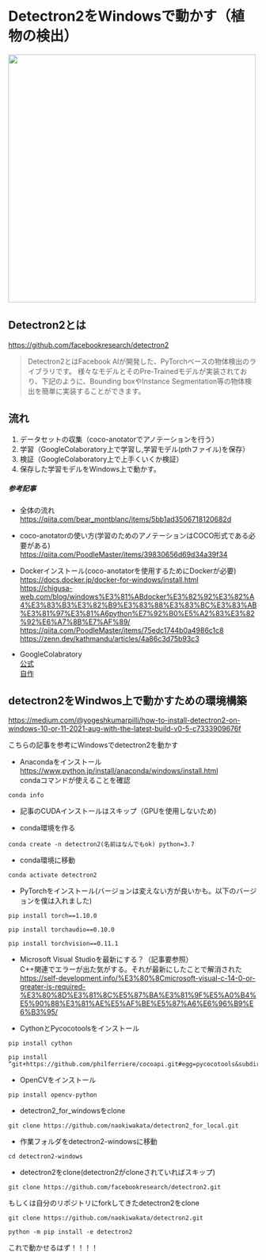 # Detectron2をWindowsで動かす（植物の検出）
<img src="https://user-images.githubusercontent.com/65523426/163788316-8fbcf0de-49df-472c-853c-faedb6d83151.png" width="500">

## Detectron2とは
https://github.com/facebookresearch/detectron2

> Detectron2とはFacebook AIが開発した、PyTorchベースの物体検出のライブラリです。 様々なモデルとそのPre-Trainedモデルが実装されており、下記のように、Bounding boxやInstance Segmentation等の物体検出を簡単に実装することができます。

## 流れ
1. データセットの収集（coco-anotatorでアノテーションを行う）
2. 学習（GoogleColaboratory上で学習し,学習モデル(pthファイル)を保存）
3. 検証（GoogleColaboratory上で上手くいくか検証）
4. 保存した学習モデルをWindows上で動かす。

##### 参考記事
- 全体の流れ  
https://qiita.com/bear_montblanc/items/5bb1ad3506718120682d

- coco-anotatorの使い方(学習のためのアノテーションはCOCO形式である必要がある)  
https://qiita.com/PoodleMaster/items/39830656d69d34a39f34

- Dockerインストール(coco-anotatorを使用するためにDockerが必要)  
https://docs.docker.jp/docker-for-windows/install.html  
https://chigusa-web.com/blog/windows%E3%81%ABdocker%E3%82%92%E3%82%A4%E3%83%B3%E3%82%B9%E3%83%88%E3%83%BC%E3%83%AB%E3%81%97%E3%81%A6python%E7%92%B0%E5%A2%83%E3%82%92%E6%A7%8B%E7%AF%89/  
https://qiita.com/PoodleMaster/items/75edc1744b0a4986c1c8  
https://zenn.dev/kathmandu/articles/4a86c3d75b93c3

- GoogleColabratory  
[公式](https://colab.research.google.com/drive/16jcaJoc6bCFAQ96jDe2HwtXj7BMD_-m5)  
[自作](https://colab.research.google.com/drive/1XLbOV9x-MQo__WdDnQLxxN0IGJqx4lsE?hl=ja#scrollTo=eeK_hvuzlPtV)

## detectron2をWindwos上で動かすための環境構築 
https://medium.com/@yogeshkumarpilli/how-to-install-detectron2-on-windows-10-or-11-2021-aug-with-the-latest-build-v0-5-c7333909676f

こちらの記事を参考にWindowsでdetectron2を動かす
- Anacondaをインストール  
https://www.python.jp/install/anaconda/windows/install.html  
condaコマンドが使えることを確認
```
conda info
```
- 記事のCUDAインストールはスキップ（GPUを使用しないため)  

- conda環境を作る
```
conda create -n detectron2(名前はなんでもok) python=3.7
```

- conda環境に移動
```
conda activate detectron2
```

- PyTorchをインストール(バージョンは変えない方が良いかも。以下のバージョンを僕は入れました)
```
pip install torch==1.10.0
```
```
pip install torchaudio==0.10.0
```
```
pip install torchvision==0.11.1
```
- Microsoft Visual Studioを最新にする？（記事要参照）  
C++関連でエラーが出た気がする。それが最新にしたことで解消された  
https://self-development.info/%E3%80%8Cmicrosoft-visual-c-14-0-or-greater-is-required-%E3%80%8D%E3%81%8C%E5%87%BA%E3%81%9F%E5%A0%B4%E5%90%88%E3%81%AE%E5%AF%BE%E5%87%A6%E6%96%B9%E6%B3%95/

- CythonとPycocotoolsをインストール
```
pip install cython
```
```
pip install “git+https://github.com/philferriere/cocoapi.git#egg=pycocotools&subdirectory=PythonAPI"
```

- OpenCVをインストール
```
pip install opencv-python
```

- detectron2_for_windowsをclone
```
git clone https://github.com/naokiwakata/detectron2_for_local.git
```
- 作業フォルダをdetectron2-windowsに移動
```
cd detectron2-windows
```

- detectron2をclone(detectron2がcloneされていればスキップ)
```
git clone https://github.com/facebookresearch/detectron2.git
```
もしくは自分のリポジトリにforkしてきたdetectron2をclone
```
git clone https://github.com/naokiwakata/detectron2.git
```
```
python -m pip install -e detectron2
```

これで動かせるはず！！！！

